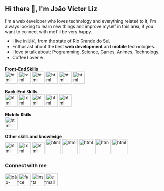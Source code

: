 ## Hi there 🖖, I'm João Victor Liz 

I'm a web developer who loves technology and everything related to it, I'm always looking to learn new things and improve myself in this area, if you want to connect with me I'll be very happy.

- I live in :brazil:, from the state of Rio Grande do Sul.
- Enthusiast about the best **web development** and **mobile** technologies.
- I love to talk about: Programming, Science, Games, Animes, Technology.
- Coffee Lover ☕.



**Front-End Skills** <br>
<img src="https://cdn.jsdelivr.net/gh/devicons/devicon/icons/javascript/javascript-original.svg" alt="html" width="40" height="40" style="max-width:100%;"></img>
<img src="https://cdn.jsdelivr.net/gh/devicons/devicon/icons/typescript/typescript-original.svg" alt="html" width="40" height="40" style="max-width:100%;"></img>
<img src="https://cdn.jsdelivr.net/gh/devicons/devicon/icons/react/react-original.svg" alt="html" width="40" height="40" style="max-width:100%;"></img>
<img src="https://cdn.jsdelivr.net/gh/devicons/devicon/icons/jquery/jquery-plain-wordmark.svg" alt="html" width="40" height="40" style="max-width:100%;"></img>
<img src="https://cdn.jsdelivr.net/gh/devicons/devicon@latest/icons/bootstrap/bootstrap-original-wordmark.svg" alt="html" width="40" height="40" style="max-width:100%;"></img>
<img src="https://cdn.jsdelivr.net/gh/devicons/devicon@latest/icons/tailwindcss/tailwindcss-original.svg" alt="html" width="40" height="40" style="max-width:100%;"></img>


**Back-End Skills** <br>
<img src="https://cdn.jsdelivr.net/gh/devicons/devicon/icons/php/php-original.svg" alt="html" width="40" height="40" style="max-width:100%;"></img>
<img src="https://cdn.jsdelivr.net/gh/devicons/devicon@latest/icons/laravel/laravel-original-wordmark.svg" alt="html" width="40" height="40" style="max-width:100%;"></img>
<img src="https://cdn.jsdelivr.net/gh/devicons/devicon/icons/mysql/mysql-original-wordmark.svg" alt="html" width="40" height="40" style="max-width:100%;"></img>
<img src="https://firebirdsql.org/file/about/firebird-logo-48.png" alt="html" width="40" height="40" style="max-width:100%;"></img>
<img src="https://cdn.jsdelivr.net/gh/devicons/devicon/icons/firebase/firebase-plain-wordmark.svg" alt="html" width="40" height="40" style="max-width:100%;"></img>


**Mobile Skills** <br>
<img src="https://cdn.jsdelivr.net/gh/devicons/devicon/icons/react/react-original.svg" alt="html" width="40" height="40" style="max-width:100%;"></img>



**Other skills and knowledge**<br>
<img src="https://cdn.jsdelivr.net/gh/devicons/devicon/icons/git/git-original.svg" alt="html" width="40" height="40" style="max-width:100%;"></img>
<img src="https://cdn.jsdelivr.net/gh/devicons/devicon/icons/github/github-original.svg" alt="html" width="40" height="40" style="max-width:100%;"></img>
<img src="https://cdn.jsdelivr.net/gh/devicons/devicon/icons/vscode/vscode-original.svg" alt="html" width="40" height="40" style="max-width:100%;"></img>
<img src="https://cdn.jsdelivr.net/gh/devicons/devicon/icons/androidstudio/androidstudio-original.svg" alt="html" width="50" height="50" style="max-width:100%;"></img>
<img src="https://cdn.jsdelivr.net/gh/devicons/devicon/icons/figma/figma-original.svg" alt="html" width="50" height="50" style="max-width:100%;"></img>
<img src="https://cdn.jsdelivr.net/gh/devicons/devicon/icons/apple/apple-original.svg" alt="html" width="50" height="50" style="max-width:100%;"></img>
<img src="https://cdn.jsdelivr.net/gh/devicons/devicon/icons/xcode/xcode-original.svg" alt="html" width="50" height="50" style="max-width:100%;"></img>
<img src="https://cdn.jsdelivr.net/gh/devicons/devicon@latest/icons/docker/docker-original-wordmark.svg" alt="html" width="50" height="50" style="max-width:100%;"></img>




### Connect with me ###


<a href="https://www.linkedin.com/in/joão-victor-liz-da-silveira-b347a71b5/" target="_blank" rel="external">
  <img align="center" src="https://cdn.jsdelivr.net/gh/devicons/devicon/icons/linkedin/linkedin-original.svg" alt="joão-linkedin" width="40" height="40" style="max-width:100%;"></img>
</a>

<a href="https://www.facebook.com/joaovictor.lizdasilveira/" target="_blank" rel="external">
  <img align="center" src="https://cdn.jsdelivr.net/gh/devicons/devicon/icons/facebook/facebook-original.svg" alt="face" width="40" height="40" style="max-width:100%;"></img>
</a>

<a href="https://www.instagram.com/joaovc_liz/" target="_blank" rel="external">
  <img align="center" src="https://img.icons8.com/fluency/48/000000/instagram-new.png" alt="insta" width="40" height="40" style="max-width:100%;"></img>
</a>

<a href="mailto:joaovictorlizsilveira@gmail.com" target="_blank" rel="external">
  <img align="center" src="https://upload.wikimedia.org/wikipedia/commons/thumb/7/7e/Gmail_icon_%282020%29.svg/2560px-Gmail_icon_%282020%29.svg.png" alt="email" width="40" height="40" style="max-width:100%;"></img>
</a>





<!--
**BaronSatoshi/BaronSatoshi** is a ✨ _special_ ✨ repository because its `README.md` (this file) appears on your GitHub profile.

Here are some ideas to get you started:

- 🔭 I’m currently working on ...
- 🌱 I’m currently learning ...
- 👯 I’m looking to collaborate on ...
- 🤔 I’m looking for help with ...
- 💬 Ask me about ...
- 📫 How to reach me: ...
- 😄 Pronouns: ...
- ⚡ Fun fact: ...
-->

